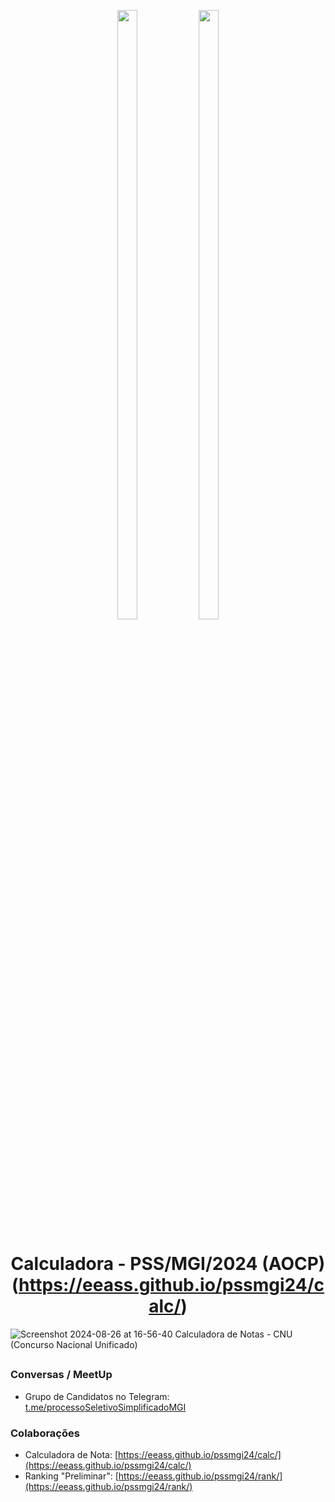 <p align="center">
<img width="25%" height="50%" src="https://cdn-instituto.s3.sa-east-1.amazonaws.com/images/logo.svg">
<img width="25%" height="50%" src="https://www.gov.br/transferegov/pt-br/noticias/noticias/arquivos-e-imagens/mgi.png">
</p>

<h1 align="center">Calculadora - PSS/MGI/2024 (AOCP)  <br>  (<a href="https://eeass.github.io/pssmgi24/calc/" target="_blank">https://eeass.github.io/pssmgi24/calc/</a>)</h1>

![Screenshot 2024-08-26 at 16-56-40 Calculadora de Notas - CNU (Concurso Nacional Unificado)](https://github.com/user-attachments/assets/f5c7971a-c9dd-44ce-9808-f2a920ede0dd)

<h2 align="center"></h2>

### Conversas / MeetUp

* Grupo de Candidatos no Telegram: [t.me/processoSeletivoSimplificadoMGI](t.me/processoSeletivoSimplificadoMGI)

### Colaborações

* Calculadora de Nota: [https://eeass.github.io/pssmgi24/calc/](https://eeass.github.io/pssmgi24/calc/)
* Ranking "Preliminar": [https://eeass.github.io/pssmgi24/rank/](https://eeass.github.io/pssmgi24/rank/)